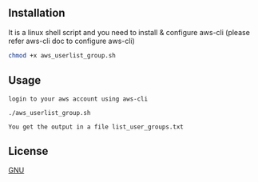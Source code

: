 ## Installation

It is a linux shell script and you need to install & configure aws-cli (please refer aws-cli doc to configure aws-cli)

```bash
chmod +x aws_userlist_group.sh
```

## Usage

```Linux shell with aws-cli
login to your aws account using aws-cli

./aws_userlist_group.sh

You get the output in a file list_user_groups.txt
```

## License
[GNU](https://www.gnu.org/licenses/)
